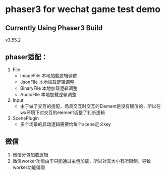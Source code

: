 # phaser3 for wechat game test demo
## Currently Using Phaser3 Build
v3.55.2
## phaser适配：
1. File
   - ImageFile 本地加载逻辑调整
   - JsonFile 本地加载逻辑调整
   - BinaryFile 本地加载逻辑调整
   - AudioFIle 本地加载逻辑调整
2. Input
   - 由于做了交互的适配，场景交互时交互的Element是没有赋值的，所以在wx环境下对交互的element调整了判断逻辑
3. ScenePlugin
   - 多个场景的启动逻辑需要给每个scene定义key
## 微信
1. 微信分包加载逻辑
2. 微信worker功能由于只能通过主包加载，所以对其大小有所限制，导致worker功能偏弱
